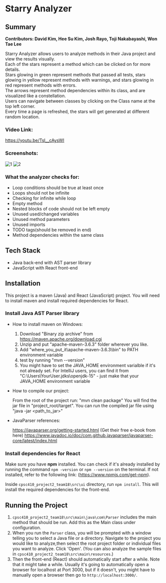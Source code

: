 # Starry Analyzer

## Summary
**Contributors: David Kim, Hee Su Kim, Josh Rayo, Toji Nakabayashi, Won Tae Lee**

Starry Analyzer allows users to analyze methods in their Java project and view the results visually.<br/>
Each of the stars represent a method which can be clicked on for more details.<br/>
Stars glowing in green represent methods that passed all tests, stars glowing in yellow represent methods with warnings, and stars glowing in red represent methods with errors.<br/>
The arrows represent method dependencies within its class, and are visualized like a constellation.<br/>
Users can navigate between classes by clicking on the Class name at the top left corner.<br/>
Every time a page is refreshed, the stars will get generated at different random location.<br/>

### Video Link:
https://youtu.be/Tsl__cAysWI

### Screenshots:
![1](https://github.students.cs.ubc.ca/cpsc410-2020w-t1/cpsc410_project2_team18/blob/master/screenshot1.png)
![2](https://github.students.cs.ubc.ca/cpsc410-2020w-t1/cpsc410_project2_team18/blob/master/screenshot2.png)

### What the analyzer checks for:
- Loop conditions should be true at least once
- Loops should not be infinite
- Checking for infinite while loop
- Empty method
- Nested blocks of code should not be left empty
- Unused used/changed variables
- Unused method parameters
- Unused imports
- TODO tags(should be removed in end)
- Method dependencies within the same class

## Tech Stack
- Java back-end with AST parser library
- JavaScript with React front-end

## Installation

This project is a maven (Java) and React (JavaScript) project. You will need to install maven and install required dependencies for React. 

### Install Java AST Parser library
- How to install maven on Windows:

    1. Download "Binary zip archive" from https://maven.apache.org/download.cgi
    2. Unzip and put "apache-maven-3.6.3" folder wherever you like. 
    3. Add "where_you_put_it\apache-maven-3.6.3\bin" to PATH environment variable
    4. test by running "mvn --version"
    5. You might have to set the JAVA_HOME environment varialble if it's not already set. For IntelliJ users, you can find it from "C:\Users\YourUser\.jdks\openjdk-15" - just make that your JAVA_HOME environment variable

- How to compile our project:

    From the root of the project run: "mvn clean package"
    You will find the jar file in "project_root/target". 
    You can run the compiled jar file using "java -jar <path_to_jar>"

- JavaParser references:

    https://javaparser.org/getting-started.html  (Get their free e-book from here)
    https://www.javadoc.io/doc/com.github.javaparser/javaparser-core/latest/index.html

### Install dependencies for React
Make sure you have **npm** installed. You can check if it's already installed by running the command `npm -version` or `npm --version` on the terminal. If not installed, refer to the following link: (https://www.npmjs.com/get-npm).

Inside `cpsc410_project2_team18\src\ui` directory, run `npm install`. This will install the required dependencies for the front-end.

## Running the Project

1. `cpsc410_project2_team18\src\main\java\com\Parser` includes the main method that should be run. Add this as the Main class under configuration.
2. When you run the `Parser` class, you will be prompted with a window telling you to select a Java file or a directory. Navigate to the project you would like to analyze,then select the root project folder or individual files you want to analyze. Click 'Open'. (You can also analyze the sample files in `cpsc410_project2_team18\src\main\resources`.)
3. Then the front-end (React) should automatically start after a while. Note that it might take a while. Usually it's going to automatically open a browser for localhost at Port 3000, but if it doesn't, you might have to manually open a browser then go to `http://localhost:3000/`.
